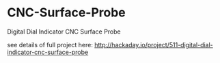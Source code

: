 CNC-Surface-Probe
=================

Digital Dial Indicator CNC Surface Probe

see details of full project here:
http://hackaday.io/project/511-digital-dial-indicator-cnc-surface-probe

